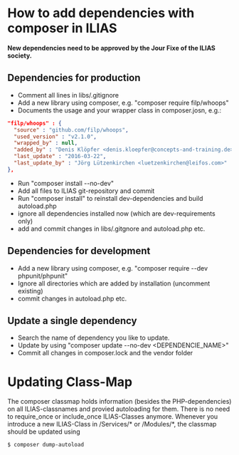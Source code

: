 # How to add dependencies with composer in ILIAS

**New dependencies need to be approved by the Jour Fixe of the ILIAS society.**

## Dependencies for production
- Comment all lines in libs/.gitignore
- Add a new library using composer, e.g. "composer require filp/whoops"
- Documents the usage and your wrapper class in composer.josn, e.g.:
```json
"filp/whoops" : {
  "source" : "github.com/filp/whoops",
  "used_version" : "v2.1.0",
  "wrapped_by" : null,
  "added_by" : "Denis Klöpfer <denis.kloepfer@concepts-and-training.de>",
  "last_update" : "2016-03-22",
  "last_update_by" : "Jörg Lützenkirchen <luetzenkirchen@leifos.com>"
},
```

- Run "composer install --no-dev"
- Add all files to ILIAS git-repository and commit
- Run "composer install" to reinstall dev-dependencies and build autoload.php
- ignore all dependencies installed now (which are dev-requirements only)
- add and commit changes in libs/.gitgnore and autoload.php etc.

## Dependencies for development
- Add a new library using composer, e.g. "composer require --dev phpunit/phpunit" 
- Ignore all directories which are added by installation (uncomment existing)
- commit changes in autoload.php etc.

## Update a single dependency
- Search the name of dependency you like to update.
- Update by using "composer update --no-dev <DEPENDENCIE_NAME>"
- Commit all changes in composer.lock and the vendor folder

# Updating Class-Map
The composer classmap holds information (besides the PHP-dependencies) on all ILIAS-classnames and 
provied autoloading for them. There is no need to require_once or include_once ILIAS-Classes 
anymore.
Whenever you introduce a new ILIAS-Class in /Services\/* or /Modules\/*, the classmap should be 
updated using 
```bash
$ composer dump-autoload
```